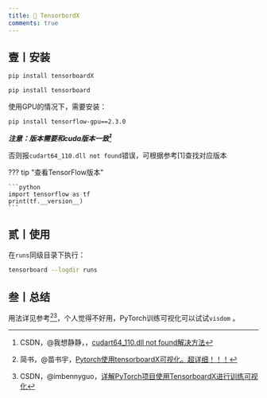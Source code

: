 ```yaml
---
title: 🤩 TensorbordX
comments: true
---
```


## 壹丨安装

```bash
pip install tensorboardX
```

```bash
pip install tensorboard
```

使用GPU的情况下，需要安装：

```bash
pip install tensorflow-gpu==2.3.0
```

***注意：版本需要和cuda版本一致[^1]***

否则报`cudart64_110.dll not found`错误，可根据参考[1]查找对应版本

??? tip "查看TensorFlow版本"

	```python
	import tensorflow as tf
	print(tf.__version__)
	```


## 贰丨使用

在`runs`同级目录下执行：

```bash
tensorboard --logdir runs
```

## 叁丨总结

用法详见参考[^2][^3]，个人觉得不好用，PyTorch训练可视化可以试试`visdom` 。



[^1]: CSDN，@我想静静，，[cudart64_110.dll not found解决方法](https://blog.csdn.net/weixin_42764932/article/details/113038416)
[^2]: 简书，@苗书宇，[Pytorch使用tensorboardX可视化。超详细！！！](https://www.jianshu.com/p/46eb3004beca)
[^3]: CSDN，@imbennyguo，[详解PyTorch项目使用TensorboardX进行训练可视化](https://blog.csdn.net/bigbennyguo/article/details/87956434)
